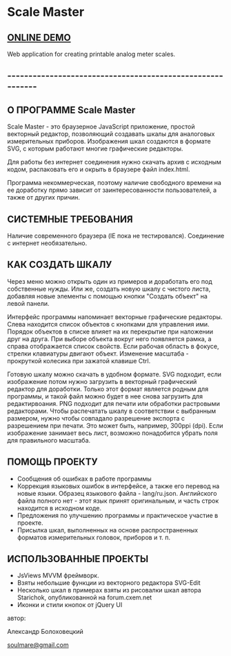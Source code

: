 # Scale Master
## [ONLINE DEMO](https://soulmare.github.io/scale_master/)

Web application for creating printable analog meter scales.

## ----------------------------------------------------------

## О ПРОГРАММЕ Scale Master
Scale Master - это браузерное JavaScript приложение, простой векторный редактор, позволяющий создавать шкалы для аналоговых измерительных приборов. Изображения шкал создаются в формате SVG, с которым работают многие графические редакторы.

Для работы без интернет соединения нужно скачать архив с исходным кодом, распаковать его и окрыть в браузере файл index.html.

Программа некоммерческая, поэтому наличие свободного времени на ее доработку прямо зависит от заинтересованности пользователей, а также от других причин.

## СИСТЕМНЫЕ ТРЕБОВАНИЯ
Наличие современного браузера (IE пока не тестировался). Соединение с интернет необязательно.


## КАК СОЗДАТЬ ШКАЛУ
Через меню можно открыть один из примеров и доработать его под собственные нужды. Или же, создать новую шкалу с чистого листа, добавляя новые элементы с помощью кнопки "Создать объект" на левой панели.

Интерфейс программы напоминает векторные графические редакторы. Слева находится список объектов с кнопками для управления ими. Порядок объектов в списке влияет на их перекрытие при наложении друг на друга. При выборе объекта вокруг него появляется рамка, а справа отображается список свойств. Если рабочая область в фокусе, стрелки клавиатуры двигают объект. Изменение масштаба - прокруткой колесика при зажатой клавише Ctrl.

Готовую шкалу можно скачать в удобном формате. SVG подходит, если изображение потом нужно загрузить в векторный графический редактор для доработки. Только этот формат является родным для программы, и такой файл можно будет в нее снова загрузить для редактирвоания. PNG подходит для печати или обработки растровыми редакторами. Чтобы распечатать шкалу в соответствии с выбранным размером, нужно чтобы совпадало разрешение экспорта с разрешением при печати. Это может быть, например, 300ppi (dpi). Если изображение занимает весь лист, возможно понадобится убрать поля для правильного масштаба.

## ПОМОЩЬ ПРОЕКТУ
- Сообщения об ошибках в работе программы
- Коррекция языковых ошибок в интерфейсе, а также его перевод на новые языки. Образец языкового файла - lang/ru.json. Английского файла полного нет - этот язык принят оригинальным, и часть строк находится в исходном коде.
- Предложения по улучшению программы и практическое участие в проекте.
- Присылка шкал, выполненных на основе распространенных форматов измерительных головок, приборов и т. п.

## ИСПОЛЬЗОВАННЫЕ ПРОЕКТЫ
- JsViews MVVM фреймворк.
- Взяты небольшие функции из векторного редактора SVG-Edit
- Несколько шкал в примерах взяты из рисовалки шкал автора Starichok, опубликованной на forum.cxem.net
- Иконки и стили кнопок от jQuery UI


автор:

Александр Болоховецкий

soulmare@gmail.com
